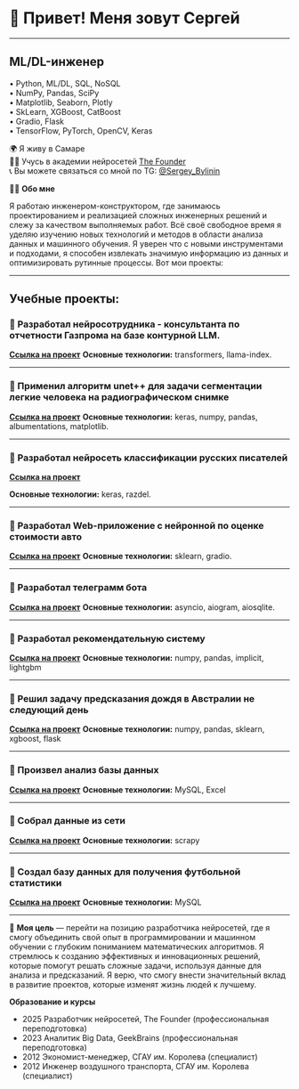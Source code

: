 # 👋 Привет! Меня зовут Сергей
______________________________
## ML/DL-инженер

• Python, ML/DL, SQL, NoSQL<br/>
• NumPy, Pandas, SciPy<br/>
• Matplotlib, Seaborn, Plotly<br/>
• SkLearn, XGBoost, CatBoost<br/>
• Gradio, Flask<br/>
• TensorFlow, PyTorch, OpenCV, Keras<br/>

🌍 Я живу в Самаре  
👨‍🎓 Учусь в академии нейросетей [The Founder](https://academy.the-founder.ru/)  
📞 Вы можете связаться со мной по TG: [@Sergey_Bylinin](https://t.me/sergey_bylinin)

👨‍💻 **Обо мне**

Я работаю инженером-конструктором, где занимаюсь проектированием и реализацией сложных инженерных решений и слежу за качеством выполняемых работ. Всё своё свободное время я уделяю изучению новых технологий и методов в области анализа данных и машинного обучения. Я уверен что с новыми инструментами и подходами, я способен извлекать значимую информацию из данных и оптимизировать рутинные процессы. Вот мои проекты:
___
  
## Учебные проекты:
### 📌 Разработал нейросотрудника - консультанта по отчетности Газпрома на базе контурной LLM.
[**Ссылка на проект**](https://github.com/sergeybylinin/Educational-projects/blob/main/%D0%9D%D0%B5%D0%B9%D1%80%D0%BE%D1%81%D0%BE%D1%82%D1%80%D1%83%D0%B4%D0%BD%D0%B8%D0%BA_%D0%9A%D0%BE%D0%BD%D1%81%D1%83%D0%BB%D1%8C%D1%82%D0%B0%D0%BD%D1%82%D0%B0_%D0%BF%D0%BE_%D0%BE%D1%82%D1%87%D0%B5%D1%82%D0%BD%D0%BE%D1%81%D1%82%D0%B8_%D0%93%D0%B0%D0%B7%D0%BF%D1%80%D0%BE%D0%BC%D0%B0_%D0%BD%D0%B0_%D0%B1%D0%B0%D0%B7%D0%B5_%D0%BA%D0%BE%D0%BD%D1%82%D1%83%D1%80%D0%BD%D0%BE%D0%B9_LLM.ipynb)
**Основные технологии:**  transformers, llama-index.

____

### 📌 Применил алгоритм unet++ для задачи сегментации легкие человека на радиографическом снимке 
[**Ссылка на проект**](https://github.com/sergeybylinin/Educational-projects/blob/main/%D0%A1%D0%B5%D0%B3%D0%BC%D0%B5%D0%BD%D1%82%D0%B0%D1%86%D0%B8%D0%B8_%D0%BB%D0%B5%D0%B3%D0%BA%D0%B8%D0%B5_%D1%87%D0%B5%D0%BB%D0%BE%D0%B2%D0%B5%D0%BA%D0%B0_%D0%BD%D0%B0_%D1%80%D0%B0%D0%B4%D0%B8%D0%BE%D0%B3%D1%80%D0%B0%D1%84%D0%B8%D1%87%D0%B5%D1%81%D0%BA%D0%BE%D0%BC_%D1%81%D0%BD%D0%B8%D0%BC%D0%BA%D0%B5.ipynb) 
**Основные технологии:**  keras, numpy, pandas, albumentations, matplotlib.

___

### 📌 Разработал нейросеть классификации русских писателей
[**Ссылка на проект**](https://github.com/sergeybylinin/Educational-projects/blob/main/%D0%A0%D0%B0%D1%81%D0%BF%D0%BE%D0%B7%D0%BD%D0%B0%D0%B2%D0%B0%D0%BD%D0%B8%D0%B5_%D1%82%D0%B5%D0%BA%D1%81%D1%82%D0%B0_%D0%BF%D0%B8%D1%81%D0%B0%D1%82%D0%B5%D0%BB%D0%B5%D0%B9.ipynb) 

**Основные технологии:** keras, razdel.

___

### 📌 Разработал Web-приложение с нейронной по оценке стоимости авто
[**Ссылка на проект**](https://github.com/sergeybylinin/Educational-projects/blob/main/Web_%D0%BF%D1%80%D0%B8%D0%BB%D0%BE%D0%B6%D0%B5%D0%BD%D0%B8%D0%B5_%D1%81_%D0%BD%D0%B5%D0%B9%D1%80%D0%BE%D0%BD%D0%BA%D0%BE%D0%B9_%D0%BF%D0%BE_%D0%BE%D1%86%D0%B5%D0%BD%D0%BA%D0%B5_%D1%81%D1%82%D0%BE%D0%B8%D0%BC%D0%BE%D1%81%D1%82%D0%B8_%D0%B0%D0%B2%D1%82%D0%BE.ipynb)
**Основные технологии:** sklearn, gradio.

___

### 📌 Разработал телеграмм бота
[**Ссылка на проект**](https://github.com/sergeybylinin/Quiz-Telegram-Bot?tab=readme-ov-file)
**Основные технологии:** asyncio, aiogram, aiosqlite.

___

### 📌 Разработал рекомендательную систему 
[**Ссылка на проект**](https://github.com/sergeybylinin/Retail-recommended-system/tree/main)
**Основные технологии:** numpy, pandas, implicit, lightgbm
___

### 📌 Решил задачу предсказания дождя в Австралии не следующий день
[**Ссылка на проект**](https://github.com/sergeybylinin/Rain-in-Australia)
**Основные технологии:** numpy, pandas, sklearn, xgboost, flask

___

### 📌 Произвел анализ базы данных
[**Ссылка на проект**](https://github.com/sergeybylinin/Database-Analytics)
**Основные технологии:** MySQL, Excel

___

### 📌 Собрал данные из сети
[**Ссылка на проект**](https://github.com/sergeybylinin/Parsing-net)
**Основные технологии:** scrapy

___

### 📌 Создал базу данных для получения футбольной статистики
[**Ссылка на проект**](https://github.com/sergeybylinin/Database-for-get-football-stats)
**Основные технологии:** MySQL

_____

🎯 **Моя цель** — перейти на позицию разработчика нейросетей, где я смогу объединить свой опыт в программировании и машинном обучении с глубоким пониманием математических алгоритмов. Я стремлюсь к созданию эффективных и инновационных решений, которые помогут решать сложные задачи, используя данные для анализа и предсказаний. Я верю, что смогу внести значительный вклад в развитие проектов, которые изменят жизнь людей к лучшему.

**Образование и курсы**
* 2025 Разработчик нейросетей, The Founder (профессиональная переподготовка)
* 2023 Аналитик Big Data, GeekBrains (профессиональная переподготовка)
* 2012 Экономист-менеджер,  СГАУ им. Королева (специалист)
* 2012 Инженер воздушного транспорта, СГАУ им. Королева (специалист)
